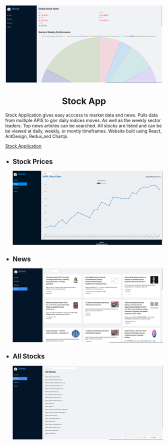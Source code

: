 <p align = "center">
    <img alt="Home" src="/pictures/Home.png" width ="500"/>
</p>
<h1 align="center">Stock App</h1>
<p>
 Stock Application gives easy acccess to market data and news. Pulls data from multiple APIS to givr daily indices moves. As well as the weekly sector leaders. Top news articles can be searched. All stocks are listed and can be be viewed at daily, weekly, or montly timeframes. Website built using React, AntDesign, Redux,and Chartjs. 
</p>
<a href="https://stock-application.netlify.app/" target="_blank" rel="noopener noreferrer">Stock Application</a>
<ul>
    <h2><li>Stock Prices</li></h2>
            <img alt="Chart" src="/pictures/Chart.png" width ="500"/>
    <h2><li>News</li></h2>
            <img alt="Chart" src="/pictures/News.png" width ="500"/>
    <h2><li>All Stocks</li></h2>
            <img alt="Chart" src="/pictures/List.png" width ="500"/>
</ul>







